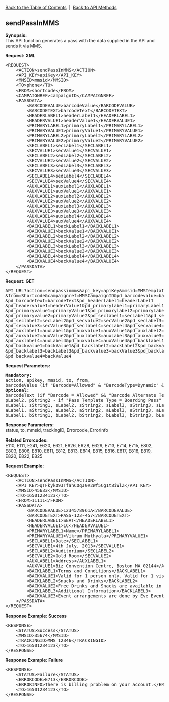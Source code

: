 <a href="/1.3/README.md">Back to the Table of Contents</a>&nbsp;&nbsp;|&nbsp;&nbsp;<a href="API_METHODS.md">Back to API Methods</a>
<h2>sendPassInMMS</h2>
<p><strong>Synopsis:</strong><br />
This API function generates a pass with the data supplied in the API and sends it via MMS.</p>
<div><strong>Request: XML</strong></div>
<pre>&lt;REQUEST&gt;
    &lt;ACTION&gt;sendPassInMMS&lt;/ACTION&gt;
    &lt;API_KEY&gt;apiKey&lt;/API_KEY&gt;
    &lt;MMSID&gt;mmsid&lt;/MMSID&gt;
    &lt;TO&gt;phone&lt;/TO&gt;
    &lt;FROM&gt;shortcode&lt;/FROM&gt;
    &lt;CAMPAIGNREF&gt;campaignID&lt;/CAMPAIGNREF&gt;
    &lt;PASSDATA&gt;
        &lt;BARCODEVALUE&gt;barcodeValue&lt;/BARCODEVALUE&gt;
        &lt;BARCODETEXT&gt;barcodeText&lt;/BARCODETEXT&gt;
        &lt;HEADERLABEL1&gt;headerLabel1&lt;/HEADERLABEL1&gt;
        &lt;HEADERVALUE1&gt;headerValue1&lt;/HEADERVALUE1&gt;
        &lt;PRIMARYLABEL1&gt;primaryLabel1&lt;/PRIMARYLABEL1&gt;
        &lt;PRIMARYVALUE1&gt;primaryValue1&lt;/PRIMARYVALUE1&gt; 
        &lt;PRIMARYLABEL2&gt;primaryLabel2&lt;/PRIMARYLABEL2&gt;
        &lt;PRIMARYVALUE2&gt;primaryValue2&lt;/PRIMARYVALUE2&gt; 
        &lt;SECLABEL1&gt;secLabel1&lt;/SECLABEL1&gt;
        &lt;SECVALUE1&gt;secValue1&lt;/SECVALUE1&gt;
        &lt;SECLABEL2&gt;sedLabel2&lt;/SECLABEL2&gt;
        &lt;SECVALUE2&gt;secValue2&lt;/SECVALUE2&gt;
        &lt;SECLABEL3&gt;sedLabel3&lt;/SECLABEL3&gt;
        &lt;SECVALUE3&gt;secValue3&lt;/SECVALUE3&gt;
        &lt;SECLABEL4&gt;sedLabel4&lt;/SECLABEL4&gt;
        &lt;SECVALUE4&gt;secValue4&lt;/SECVALUE4&gt;
        &lt;AUXLABEL1&gt;auxLabel1&lt;/AUXLABEL1&gt;
        &lt;AUXVALUE1&gt;auxValue1&lt;/AUXVALUE1&gt;
        &lt;AUXLABEL2&gt;auxLabel2&lt;/AUXLABEL2&gt;
        &lt;AUXVALUE2&gt;auxValue2&lt;/AUXVALUE2&gt;
        &lt;AUXLABEL3&gt;auxLabel3&lt;/AUXLABEL3&gt;
        &lt;AUXVALUE3&gt;auxValue3&lt;/AUXVALUE3&gt;
        &lt;AUXLABEL4&gt;auxLabel4&lt;/AUXLABEL4&gt;
        &lt;AUXVALUE4&gt;auxValue4&lt;/AUXVALUE4&gt;
        &lt;BACKLABEL1&gt;backLabel1&lt;/BACKLABEL1&gt;
        &lt;BACKVALUE1&gt;backValue1&lt;/BACKVALUE1&gt;
        &lt;BACKLABEL2&gt;backLabel2&lt;/BACKLABEL2&gt;
        &lt;BACKVALUE2&gt;backValue2&lt;/BACKVALUE2&gt;
        &lt;BACKLABEL3&gt;backLabel3&lt;/BACKLABEL3&gt;
        &lt;BACKVALUE3&gt;backValue3&lt;/BACKVALUE3&gt;
        &lt;BACKLABEL4&gt;backLabel4&lt;/BACKLABEL4&gt;
        &lt;BACKVALUE4&gt;backValue4&lt;/BACKVALUE4&gt;
    &lt;/PASSDATA&gt;    
&lt;/REQUEST&gt;</pre>
<div><strong>Request: GET</strong></div>
<pre>
API_URL?action=sendpassinmms&amp;api_key=apiKey&amp;mmsid=MMSTemplateID&amp;to=Phone
&amp;from=Shortcode&amp;campaignref=MMSCampaignID&amp;pd_barcodevalue=barcodeValue
&amp;pd_barcodetext=barcodeText&amp;pd_headerlabel1=headerLabel1
&amp;pd_headervalue1=headerValue1&amp;pd_primarylabel1=primaryLabel1
&amp;pd_primaryvalue1=primaryValue1&amp;pd_primarylabel2=primaryLabel2
&amp;pd_primaryvalue2=primaryValue2&amp;pd_seclabel1=secLabel1&amp;pd_secvalue1=secValue1
&amp;pd_seclabel2=secLabel2&amp;pd_secvalue2=secValue2&amp;pd_seclabel3=secLabel3
&amp;pd_secvalue3=secValue3&amp;pd_seclabel4=secLabel4&amp;pd_secvalue4=secValue4
&amp;pd_auxlabel1=auxLabel1&amp;pd_auxvalue1=auxValue1&amp;pd_auxlabel2=auxLabel2
&amp;pd_auxvalue2=auxValue2&amp;pd_auxlabel3=auxLabel3&amp;pd_auxvalue3=auxValue3
&amp;pd_auxlabel4=auxLabel4&amp;pd_auxvalue4=auxValue4&amp;pd_backlabel1=backLabel1
&amp;pd_backvalue1=backValue1&amp;pd_backlabel2=backLabel2&amp;pd_backvalue2=backValue2
&amp;pd_backlabel3=backLabel3&amp;pd_backvalue3=backValue3&amp;pd_backlabel4=backLabel4
&amp;pd_backvalue4=backValue4
</pre>
<div><strong>Request Parameters:</strong></div>
<pre><strong>Mandatory:</strong> 
action, apikey, mmsid, to, from, 
barcodeValue (if "Barcode=Allowed" &amp; "BarcodeType=Dynamic" &amp; "BarcodeValueSource=API" for Pass Template otherwise IGNORED),
<strong>Optional: </strong>
barcodeText (if "Barcode = Allowed" &amp;&amp; "Barcode Alternate Text = API" for Pass Template otherwise IGNORED), campaignref, hLabel1, hString1, pLabel1, pString1, 
pLabel2, pString2 - if "Pass Template Type = Boarding Pass" otherwise IGNORED, 
sLabel1, sString1, sLabel2, sString2, sLabel3, sString3, sLabel4, sString4, 
aLabel1, aString1, aLabel2, aString2, aLabel3, aString3, aLabel4, aString4, 
bLabel1, bString1, bLabel2, bString2, bLabel3, bString3, bLabel4, bString4</pre>
<strong>Response Parameters:</strong><br />
status, to, mmsid, trackingID, Errorcode, Errorinfo

<strong>Related Errorcodes: </strong><br />
E110, E111, E241, E620, E621, E626, E628, E629, E713, E714, E715, E802, E803, E806, E810, E811, E812, E813, E814, E815, E816, E817, E818, E819, E820, E822, E825
<div><strong>Request Example:</strong></div>
<pre>&lt;REQUEST&gt;
    &lt;ACTION&gt;sendPassInMMS&lt;/ACTION&gt;
    &lt;API_KEY&gt;qTFkykO9JTfahCOqJ0V2Wf5Cg1t8iWlZ&lt;/API_KEY&gt;
    &lt;MMSID&gt;45633&lt;/MMSID&gt;
    &lt;TO&gt;16501234123&lt;/TO&gt;
    &lt;FROM&gt;11111&lt;/FROM&gt;
    &lt;PASSDATA&gt;
        &lt;BARCODEVALUE&gt;1234578961A&lt;/BARCODEVALUE&gt;
        &lt;BARCODETEXT&gt;PASS-123-457&lt;/BARCODETEXT&gt;
        &lt;HEADERLABEL1&gt;SEAT&lt;/HEADERLABEL1&gt;
        &lt;HEADERVALUE1&gt;1C&lt;/HEADERVALUE1&gt;
        &lt;PRIMARYLABEL1&gt;Name&lt;/PRIMARYLABEL1&gt;
        &lt;PRIMARYVALUE1&gt;Vikram Muthyala&lt;/PRIMARYVALUE1&gt; 
        &lt;SECLABEL1&gt;Date&lt;/SECLABEL1&gt;
        &lt;SECVALUE1&gt;4th July, 2013&lt;/SECVALUE1&gt;
        &lt;SECLABEL2&gt;Auditorium&lt;/SECLABEL2&gt;
        &lt;SECVALUE2&gt;Gold Room&lt;/SECVALUE2&gt;
        &lt;AUXLABEL1&gt;Address&lt;/AUXLABEL1&gt;
        &lt;AUXVALUE1&gt;Biz Convention Centre, Boston MA 02144&lt;/AUXVALUE1&gt;
        &lt;BACKLABEL1&gt;Terms and Conditions&lt;/BACKLABEL1&gt;
        &lt;BACKVALUE1&gt;Valid for 1 person only. Valid for 1 visit only. Expires July 6th, 2013. Valid ID required if requested.&lt;/BACKVALUE1&gt;
        &lt;BACKLABEL2&gt;Snacks and Drinks&lt;/BACKLABEL2&gt;
        &lt;BACKVALUE2&gt;Free Drinks and Snacks are available in the main lobby.&lt;/BACKVALUE2&gt;
        &lt;BACKLABEL3&gt;Additional Information&lt;/BACKLABEL3&gt;
        &lt;BACKVALUE3&gt;Event arrangements are done by Eve Event Arrangement. Please take a small survey to win a free ticket for our next event. https://www.survey.com/event/12748493fgh/&lt;/BACKVALUE3&gt;
    &lt;/PASSDATA&gt;    
&lt;/REQUEST&gt;</pre>
<div><strong>Response Example: Success</strong></div>
<pre>&lt;RESPONSE&gt;
    &lt;STATUS&gt;Success&lt;/STATUS&gt;
    &lt;MMSID&gt;35674&lt;/MMSID&gt;
    &lt;TRACKINGID&gt;MMS_12346&lt;/TRACKINGID&gt;
    &lt;TO&gt;16501234123&lt;/TO&gt;
&lt;/RESPONSE&gt;</pre>
<div><strong>Response Example: Failure</strong></div>
<pre>&lt;RESPONSE&gt;
    &lt;STATUS&gt;Failure&lt;/STATUS&gt;
    &lt;ERRORCODE&gt;E713&lt;/ERRORCODE&gt;
    &lt;ERRORINFO&gt;There is billing problem on your account.&lt;/ERRORINFO&gt;
    &lt;TO&gt;16501234123&lt;/TO&gt;
&lt;/RESPONSE&gt;</pre>
